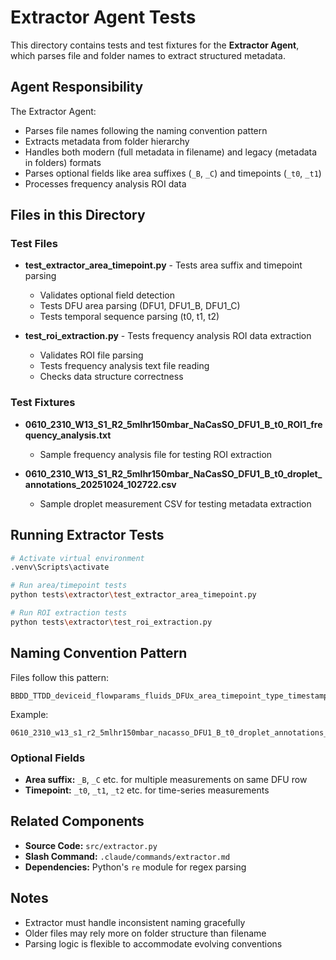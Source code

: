 # Extractor Agent Tests

This directory contains tests and test fixtures for the **Extractor Agent**, which parses file and folder names to extract structured metadata.

## Agent Responsibility

The Extractor Agent:
- Parses file names following the naming convention pattern
- Extracts metadata from folder hierarchy
- Handles both modern (full metadata in filename) and legacy (metadata in folders) formats
- Parses optional fields like area suffixes (`_B`, `_C`) and timepoints (`_t0`, `_t1`)
- Processes frequency analysis ROI data

## Files in this Directory

### Test Files
- **test_extractor_area_timepoint.py** - Tests area suffix and timepoint parsing
  - Validates optional field detection
  - Tests DFU area parsing (DFU1, DFU1_B, DFU1_C)
  - Tests temporal sequence parsing (t0, t1, t2)

- **test_roi_extraction.py** - Tests frequency analysis ROI data extraction
  - Validates ROI file parsing
  - Tests frequency analysis text file reading
  - Checks data structure correctness

### Test Fixtures
- **0610_2310_W13_S1_R2_5mlhr150mbar_NaCasSO_DFU1_B_t0_ROI1_frequency_analysis.txt**
  - Sample frequency analysis file for testing ROI extraction

- **0610_2310_W13_S1_R2_5mlhr150mbar_NaCasSO_DFU1_B_t0_droplet_annotations_20251024_102722.csv**
  - Sample droplet measurement CSV for testing metadata extraction

## Running Extractor Tests

```bash
# Activate virtual environment
.venv\Scripts\activate

# Run area/timepoint tests
python tests\extractor\test_extractor_area_timepoint.py

# Run ROI extraction tests
python tests\extractor\test_roi_extraction.py
```

## Naming Convention Pattern

Files follow this pattern:
```
BBDD_TTDD_deviceid_flowparams_fluids_DFUx_area_timepoint_type_timestamp.ext
```

Example:
```
0610_2310_w13_s1_r2_5mlhr150mbar_nacasso_DFU1_B_t0_droplet_annotations_20251024_102722.csv
```

### Optional Fields
- **Area suffix:** `_B`, `_C` etc. for multiple measurements on same DFU row
- **Timepoint:** `_t0`, `_t1`, `_t2` etc. for time-series measurements

## Related Components

- **Source Code:** `src/extractor.py`
- **Slash Command:** `.claude/commands/extractor.md`
- **Dependencies:** Python's `re` module for regex parsing

## Notes

- Extractor must handle inconsistent naming gracefully
- Older files may rely more on folder structure than filename
- Parsing logic is flexible to accommodate evolving conventions
